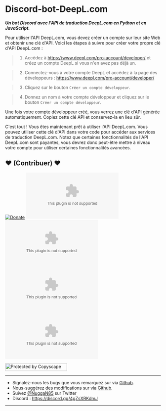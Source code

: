# Discord-bot-DeepL.com
___Un bot Discord avec l'API de traduction DeepL.com en Python et en JavaScript.___ 

Pour utiliser l'API DeepL.com, vous devez créer un compte sur leur site Web et obtenir une clé d'API. Voici les étapes à suivre pour créer votre propre clé d'API DeepL.com :

>1. Accédez à https://www.deepl.com/pro-account/developer/ et créez un compte DeepL si vous n'en avez pas déjà un.

>2. Connectez-vous à votre compte DeepL et accédez à la page des développeurs : https://www.deepl.com/pro-account/developer/

>3. Cliquez sur le bouton `Créer un compte développeur`.

>4. Donnez un nom à votre compte développeur et cliquez sur le bouton `Créer un compte développeur`.

Une fois votre compte développeur créé, vous verrez une clé d'API générée automatiquement. Copiez cette clé API et conservez-la en lieu sûr.

C'est tout ! Vous êtes maintenant prêt à utiliser l'API DeepL.com. Vous pouvez utiliser cette clé d'API dans votre code pour accéder aux services de traduction DeepL.com. Notez que certaines fonctionnalités de l'API DeepL.com sont payantes, vous devrez donc peut-être mettre à niveau votre compte pour utiliser certaines fonctionnalités avancées.

## <strong>❤️</strong> (Contribuer) <strong>❤️</strong>

[![Donate](https://img.shields.io/badge/paypal-donate-yellow.svg?style=flat)](https://www.paypal.me/nuggan85) [![GitHub issues](https://img.shields.io/github/issues/NuggaN85/Discord-bot-DeepL.com)](https://github.com/NuggaN85/Discord-bot-DeepL.com/issues) [![GitHub forks](https://img.shields.io/github/forks/NuggaN85/Discord-bot-DeepL.com)](https://github.com/NuggaN85/Discord-bot-DeepL.com/network) [![GitHub stars](https://img.shields.io/github/stars/NuggaN85/Discord-bot-DeepL.com)](https://github.com/NuggaN85/Discord-bot-DeepL.com/stargazers) [![GitHub license](https://img.shields.io/github/license/NuggaN85/Discord-bot-DeepL.com)](https://github.com/NuggaN85/Discord-bot-DeepL.com)

<a target="_blank" href="http://www.copyscape.com/"><img src="http://banners.copyscape.com/img/copyscape-banner-white-200x25.png" width="200" height="25" border="0" alt="Protected by Copyscape" title="Protected by Copyscape Plagiarism Checker - Do not copy content from this page." /></a>

--------------------------------------------------------------------------------------------------------------------------------------

- Signalez-nous les bugs que vous remarquez sur via [Github](https://github.com/NuggaN85/Discord-bot-DeepL.com/issues/).
- Nous-suggérez des modifications sur via [Github](https://github.com/NuggaN85/Discord-bot-DeepL.com/issues/).
- Suivez [@NuggaN85](https://twitter.com/NuggaN85) sur Twitter
- Discord : https://discord.gg/4gZsXRKdmJ

--------------------------------------------------------------------------------------------------------------------------------------
